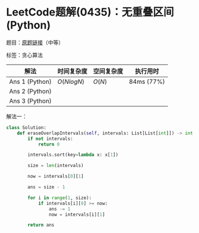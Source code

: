 # LeetCode题解(0435)：无重叠区间(Python)

题目：[原题链接](https://leetcode-cn.com/problems/non-overlapping-intervals/)（中等）

标签：贪心算法

| 解法           | 时间复杂度 | 空间复杂度 | 执行用时   |
| -------------- | ---------- | ---------- | ---------- |
| Ans 1 (Python) | $O(NlogN)$ | $O(N)$     | 84ms (77%) |
| Ans 2 (Python) |            |            |            |
| Ans 3 (Python) |            |            |            |

解法一：

```python
class Solution:
    def eraseOverlapIntervals(self, intervals: List[List[int]]) -> int:
        if not intervals:
            return 0

        intervals.sort(key=lambda x: x[1])

        size = len(intervals)

        now = intervals[0][1]

        ans = size - 1

        for i in range(1, size):
            if intervals[i][0] >= now:
                ans -= 1
                now = intervals[i][1]

        return ans
```


